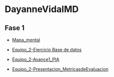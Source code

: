 # DayanneVidalMD

## Fase 1

- [Mapa_mental](https://github.com/DayanneVidal/Mineria.de.Datos/blob/main/MapaMental_1_1726507.pdf)

- [Equipo_2-Ejercicio Base de datos](https://github.com/mariagarnica/_mineria/blob/main/Equipo_2-Ejercicio%20Base%20de%20Datos.pdf)

- [Equipo_2-Avance1_PIA](https://github.com/calebmarentes10/Mineria-de-datos-/blob/main/Avance1_PIA_Equipo2.ipynb)

- [Equipo_2-Presentacion_MetricasdeEvaluacion](https://github.com/mariagarnica/_mineria/blob/main/Presentacion_MetricasdeEvaluacion_Equipo2.pdf)
